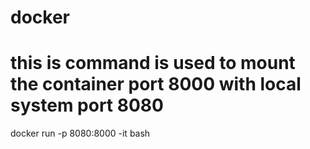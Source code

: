 # docker

# this is command is used to mount the container port 8000 with local system port 8080
docker run -p 8080:8000 -it  <conatiner id> bash
